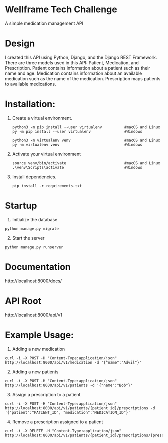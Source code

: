 # Wellframe Tech Challenge
A simple medication management API

# Design
I created this API using Python, Django, and the Django REST Framework.
There are three models used in this API: Patient, Medication, and Prescription.
Patient contains information about a patient such as their name and age. Medication
contains information about an available medication such as the name of the medication.
Prescription maps patients to available medications.

# Installation:

1. Create a virtual environment.
  
    ```
    python3 -m pip install --user virtualenv          #macOS and Linux
    py -m pip install --user virtualenv               #Windows
    ```
    ```
    python3 -m virtualenv venv                        #macOS and Linux
    py -m virtualenv venv                             #Windows
    ```
2. Activate your virtual environment
    ```
    source venv/bin/activate                          #macOS and Linux
    .\venv\Scripts\activate                           #Windows
    ```
3. Install dependencies.
    ```
    pip install -r requirements.txt
    ```
    
# Startup
 1. Initialize the database
 ```
 python manage.py migrate
 ```
 2. Start the server
 ```
 python manage.py runserver
 ```

# Documentation
 http://localhost:8000/docs/
 
# API Root
http://localhost:8000/api/v1 

# Example Usage:

1. Adding a new medication
```
curl -i -X POST -H "Content-Type:application/json" http://localhost:8000/api/v1/medication -d '{"name":"Advil"}'
```
2. Adding a new patients
```
curl -i -X POST -H "Content-Type:application/json" http://localhost:8000/api/v1/patients -d '{"name":"Bob"}'
```
3. Assign a prescription to a patient
```
curl -i -X POST -H "Content-Type:application/json" http://localhost:8000/api/v1/patients/{patient_id}/prescriptions -d '{"patient":"PATIENT_ID", "medication":"MEDICATION_ID"}'
```
4. Remove a prescription assigned to a patient
```
curl -i -X DELETE -H "Content-Type:application/json" http://localhost:8000/api/v1/patients/{patient_id}/prescriptions/{prescription_id}
```
